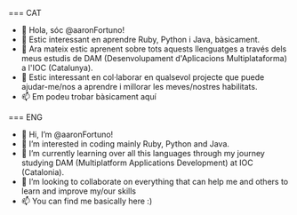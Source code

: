 === CAT

- 👋 Hola, sóc @aaronFortuno!
- 👀 Estic interessant en aprendre Ruby, Python i Java, bàsicament.
- 🌱 Ara mateix estic aprenent sobre tots aquests llenguatges a través dels meus estudis de DAM (Desenvolupament d'Aplicacions Multiplataforma) a l'IOC (Catalunya).
- 💞️ Estic interessant en col·laborar en qualsevol projecte que puede ajudar-me/nos a aprendre i millorar les meves/nostres habilitats. 
- 📫 Em podeu trobar bàsicament aquí

=== ENG

- 👋 Hi, I’m @aaronFortuno!
- 👀 I’m interested in coding mainly Ruby, Python and Java.
- 🌱 I’m currently learning over all this languages through my journey studying DAM (Multiplatform Applications Development) at IOC (Catalonia).
- 💞️ I’m looking to collaborate on everything that can help me and others to learn and improve my/our skills
- 📫 You can find me basically here :)

<!---
aaronFortuno/aaronFortuno is a ✨ special ✨ repository because its `README.md` (this file) appears on your GitHub profile.
You can click the Preview link to take a look at your changes.
--->
